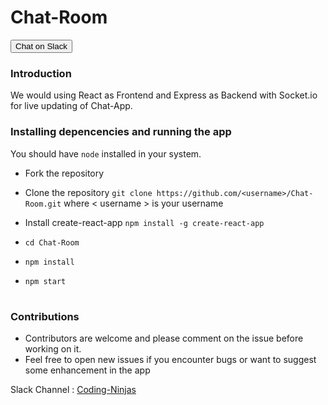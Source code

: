 # Chat-Room

<button type="button" onclick="window.location.href='https://join.slack.com/t/coding-ninjasgroup/shared_invite/enQtODM2OTgxODE3ODYyLTE4MGE0ZDNhMTczYTc5NjAwYjNmZWEwNGM1N2JhNjU0MWJkOTBmYjc3ZmQ3MTgwM2EwNWYzNTIwMjMxZmEyOGQ'" class="btn btn-slack"><i class="fa fa-slack left"></i>Chat on Slack</button>


### Introduction
We would using React as Frontend and Express as Backend with Socket.io for live updating of Chat-App.

### Installing depencencies and running the app
You should have `node` installed in your system.  
* Fork the repository

* Clone the repository 
  `git clone https://github.com/<username>/Chat-Room.git`
  where \< username \> is your username

* Install create-react-app
  `npm install -g create-react-app`

* `cd Chat-Room`

* `npm install`

* `npm start`


#


### Contributions 

* Contributors are welcome and please comment on the issue before working on it.
* Feel free to open new issues if you encounter bugs or want to suggest some enhancement in the app

Slack Channel : [Coding-Ninjas](https://join.slack.com/t/coding-ninjasgroup/shared_invite/enQtODM2OTgxODE3ODYyLTE4MGE0ZDNhMTczYTc5NjAwYjNmZWEwNGM1N2JhNjU0MWJkOTBmYjc3ZmQ3MTgwM2EwNWYzNTIwMjMxZmEyOGQ)
